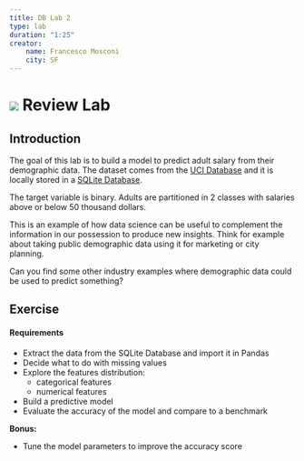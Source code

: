 ```yaml
---
title: DB Lab 2
type: lab
duration: "1:25"
creator:
    name: Francesco Mosconi
    city: SF
---
```


# ![](https://ga-dash.s3.amazonaws.com/production/assets/logo-9f88ae6c9c3871690e33280fcf557f33.png) Review Lab

## Introduction

The goal of this lab is to build a model to predict adult salary from their demographic data. The dataset comes from the [UCI Database](http://archive.ics.uci.edu/ml/datasets/Adult) and it is locally stored in a [SQLite Database](./assets/datasets/adult.sqlite).

The target variable is binary. Adults are partitioned in 2 classes with salaries above or below 50 thousand dollars.

This is an example of how data science can be useful to complement the information in our possession to produce new insights. Think for example about taking public demographic data using it for marketing or city planning.

Can you find some other industry examples where demographic data could be used to predict something?


## Exercise

#### Requirements

- Extract the data from the SQLite Database and import it in Pandas
- Decide what to do with missing values
- Explore the features distribution:
    - categorical features
    - numerical features
- Build a predictive model
- Evaluate the accuracy of the model and compare to a benchmark

**Bonus:**
- Tune the model parameters to improve the accuracy score